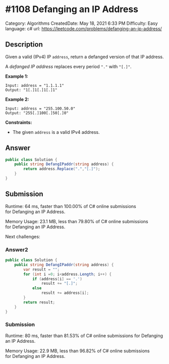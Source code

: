 # #1108 Defanging an IP Address

Category: Algorithms
CreatedDate: May 18, 2021 6:33 PM
Difficulty: Easy
language: c#
url: https://leetcode.com/problems/defanging-an-ip-address/

## Description

Given a valid (IPv4) IP `address`, return a defanged version of that IP address.

A *defanged IP address* replaces every period `"."` with `"[.]"`.

**Example 1:**

```
Input: address = "1.1.1.1"
Output: "1[.]1[.]1[.]1"

```

**Example 2:**

```
Input: address = "255.100.50.0"
Output: "255[.]100[.]50[.]0"

```

**Constraints:**

- The given `address` is a valid IPv4 address.

## Answer

```csharp
public class Solution {
    public string DefangIPaddr(string address) {
        return address.Replace(".","[.]");
    }
}
```

## Submission

Runtime: 64 ms, faster than 100.00% of C# online submissions for Defanging an IP Address.

Memory Usage: 23.1 MB, less than 79.80% of C# online submissions for Defanging an IP Address.

Next challenges:

### Answer2

```csharp
public class Solution {
    public string DefangIPaddr(string address) {
        var result = "";
        for (int i =0; i<address.Length; i++) {
            if (address[i] == '.')
                result += "[.]";
            else 
                result += address[i];
        }
        return result;
    }
}
```

### Submission

Runtime: 80 ms, faster than 81.53% of C# online submissions for Defanging an IP Address.

Memory Usage: 22.9 MB, less than 96.82% of C# online submissions for Defanging an IP Address.